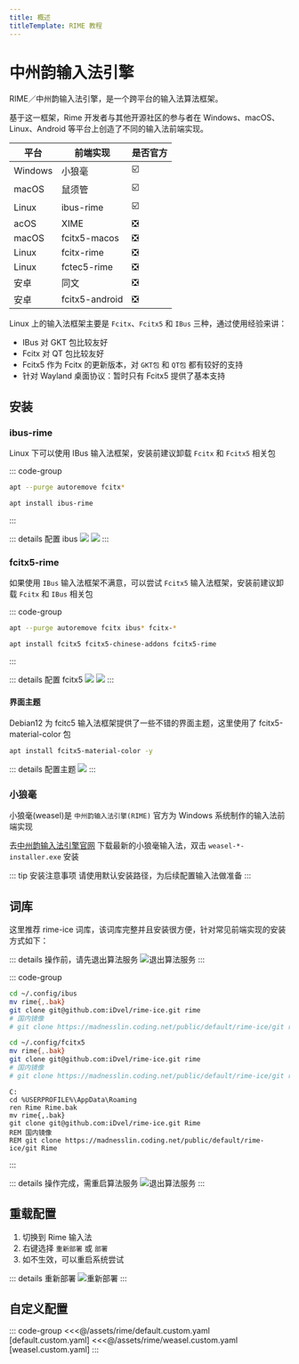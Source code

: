 ```yaml
---
title: 概述
titleTemplate: RIME 教程
---
```


# 中州韵输入法引擎

RIME／中州韵输入法引擎，是一个跨平台的输入法算法框架。

基于这一框架，Rime 开发者与其他开源社区的参与者在 Windows、macOS、Linux、Android 等平台上创造了不同的输入法前端实现。

| 平台    | 前端实现       | 是否官方 |
| ------- | -------------- | -------- |
| Windows | 小狼毫         | ☑️       |
| macOS   | 鼠须管         | ☑️       |
| Linux   | ibus-rime      | ☑️       |
| acOS    | XIME           | ❎       |
| macOS   | fcitx5-macos   | ❎       |
| Linux   | fcitx-rime     | ❎       |
| Linux   | fctec5-rime    | ❎       |
| 安卓    | 同文           | ❎       |
| 安卓    | fcitx5-android | ❎       |

Linux 上的输入法框架主要是 `Fcitx`、`Fcitx5` 和 `IBus` 三种，通过使用经验来讲：

-   IBus 对 GKT 包比较友好
-   Fcitx 对 QT 包比较友好
-   Fcitx5 作为 Fcitx 的更新版本，对 `GKT包` 和 `QT包` 都有较好的支持
-   针对 Wayland 桌面协议：暂时只有 Fcitx5 提供了基本支持

## 安装

### ibus-rime

Linux 下可以使用 IBus 输入法框架，安装前建议卸载 `Fcitx` 和 `Fcitx5` 相关包

::: code-group

```bash [卸载]
apt --purge autoremove fcitx*
```

```bash [安装]
apt install ibus-rime
```

:::

::: details 配置 ibus
![](/assets/rime/004.png)
![](/assets/rime/005.png)
:::

### fcitx5-rime

如果使用 `IBus` 输入法框架不满意，可以尝试 `Fcitx5` 输入法框架，安装前建议卸载 `Fcitx` 和 `IBus` 相关包

::: code-group

```bash [卸载]
apt --purge autoremove fcitx ibus* fcitx-*
```

```bash [安装]
apt install fcitx5 fcitx5-chinese-addons fcitx5-rime
```

:::

::: details 配置 fcitx5
![](/assets/rime/016.png)
![](/assets/rime/018.png)
:::

#### 界面主题

Debian12 为 fcitc5 输入法框架提供了一些不错的界面主题，这里使用了 fcitx5-material-color 包

```bash
apt install fcitx5-material-color -y
```

::: details 配置主题
![](/assets/rime/017.png)
:::

### 小狼毫

小狼毫(weasel)是 `中州韵输入法引擎(RIME)` 官方为 Windows 系统制作的输入法前端实现

去[中州韵输入法引擎官网](https://rime.im/) 下载最新的小狼毫输入法，双击 `weasel-*-installer.exe` 安装

::: tip 安装注意事项
请使用默认安装路径，为后续配置输入法做准备
:::

## 词库

这里推荐 rime-ice 词库，该词库完整并且安装很方便，针对常见前端实现的安装方式如下：

::: details 操作前，请先退出算法服务
![退出算法服务](/assets/rime/quit.png)
:::

::: code-group

```bash [ibus]
cd ~/.config/ibus
mv rime{,.bak}
git clone git@github.com:iDvel/rime-ice.git rime
# 国内镜像
# git clone https://madnesslin.coding.net/public/default/rime-ice/git rime
```

```bash [fcitx5]
cd ~/.config/fcitx5
mv rime{,.bak}
git clone git@github.com:iDvel/rime-ice.git rime
# 国内镜像
# git clone https://madnesslin.coding.net/public/default/rime-ice/git rime
```

```batch [小狼毫]
C:
cd %USERPROFILE%\AppData\Roaming
ren Rime Rime.bak
mv rime{,.bak}
git clone git@github.com:iDvel/rime-ice.git Rime
REM 国内镜像
REM git clone https://madnesslin.coding.net/public/default/rime-ice/git Rime
```

:::

::: details 操作完成，需重启算法服务
![退出算法服务](/assets/rime/restart.png)
:::

## 重载配置

1. 切换到 Rime 输入法
2. 右键选择 `重新部署` 或 `部署`
3. 如不生效，可以重启系统尝试

::: details 重新部署
![重新部署](/assets/rime/reload.png)
:::

## 自定义配置

::: code-group
<<<@/assets/rime/default.custom.yaml [default.custom.yaml]
<<<@/assets/rime/weasel.custom.yaml [weasel.custom.yaml]
:::
